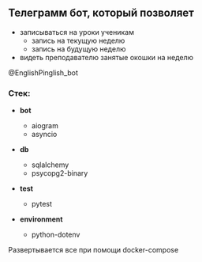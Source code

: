 ## Телеграмм бот, который позволяет 
* записываться на уроки ученикам
    - запись на текущую неделю
    - запись на будущую неделю 
* видеть преподавателю занятые окошки на неделю

@EnglishPinglish_bot

### **Стек:**
* **bot**
    * aiogram
    * asyncio

* **db**
    * sqlalchemy
    * psycopg2-binary

* **test**
    * pytest

* **environment**
    * python-dotenv

Развертывается все при помощи docker-compose
